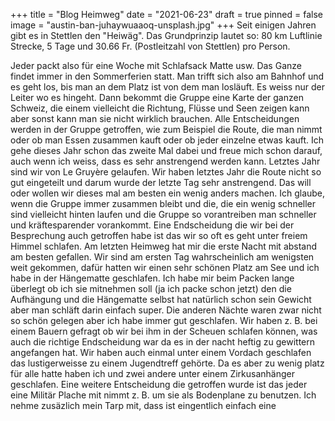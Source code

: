 +++
title = "Blog Heimweg"
date = "2021-06-23"
draft = true
pinned = false
image = "austin-ban-juhaywuaaoq-unsplash.jpg"
+++
Seit einigen Jahren gibt es in Stettlen den "Heiwäg". Das Grundprinzip lautet so: 80 km Luftlinie Strecke, 5 Tage und 30.66 Fr. (Postleitzahl von Stettlen) pro Person.

Jeder packt also für eine Woche mit Schlafsack Matte usw. Das Ganze findet immer in den Sommerferien statt. Man trifft sich also am Bahnhof und es geht los, bis man an dem Platz ist von dem man losläuft. Es weiss nur der Leiter wo es hingeht. Dann bekommt die Gruppe eine Karte der ganzen Schweiz, die einem vielleicht die Richtung, Flüsse und Seen zeigen kann aber sonst kann man sie nicht wirklich brauchen. Alle Entscheidungen werden in der Gruppe getroffen, wie zum Beispiel die Route, die man nimmt oder ob man Essen zusammen kauft oder ob jeder einzelne etwas kauft. Ich gehe dieses Jahr schon das zweite Mal dabei und freue mich schon darauf, auch wenn ich weiss, dass es sehr anstrengend werden kann. Letztes Jahr sind wir von Le Gruyère gelaufen. Wir haben letztes Jahr die Route nicht so gut eingeteilt und darum wurde der letzte Tag sehr anstrengend. Das will oder wollen wir dieses mal am besten ein wenig anders machen. Ich glaube, wenn die Gruppe immer zusammen bleibt und die, die ein wenig schneller sind vielleicht hinten laufen und die Gruppe so vorantreiben man schneller und kräftesparender vorankommt. Eine Endscheidung die wir bei der Besprechung auch getroffen habe ist das wir so oft es geht unter freiem Himmel schlafen. Am letzten Heimweg hat mir die erste Nacht mit abstand am besten gefallen. Wir sind am ersten Tag wahrscheinlich am wenigsten weit gekommen, dafür hatten wir einen sehr schönen Platz am See und ich habe in der Hängematte geschlafen. Ich habe mir beim Packen lange überlegt ob ich sie mitnehmen soll (ja ich packe schon jetzt) den die Aufhängung und die Hängematte selbst hat natürlich schon sein Gewicht aber man schläft darin einfach super. Die anderen Nächte waren zwar nicht so schön gelegen aber ich habe immer gut geschlafen. Wir haben  z. B. bei einem Bauern gefragt ob wir bei ihm in der Scheuen schlafen können, was auch die richtige Endscheidung war da es in der nacht heftig zu gewittern angefangen hat. Wir haben auch einmal unter einem Vordach geschlafen das lustigerweisse zu einem Jugendtreff gehörte. Da es aber zu wenig platz für alle hatte haben ich und zwei andere unter einem Zirkusanhänger geschlafen. Eine weitere Entscheidung die getroffen wurde ist das jeder eine Militär Plache mit nimmt z. B. um sie als Bodenplane zu benutzen. Ich nehme zusäzlich mein Tarp mit, dass ist eingentlich einfach eine